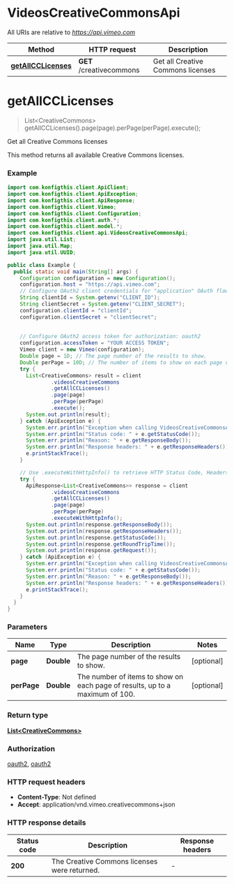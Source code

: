 # VideosCreativeCommonsApi

All URIs are relative to *https://api.vimeo.com*

| Method | HTTP request | Description |
|------------- | ------------- | -------------|
| [**getAllCCLicenses**](VideosCreativeCommonsApi.md#getAllCCLicenses) | **GET** /creativecommons | Get all Creative Commons licenses |


<a name="getAllCCLicenses"></a>
# **getAllCCLicenses**
> List&lt;CreativeCommons&gt; getAllCCLicenses().page(page).perPage(perPage).execute();

Get all Creative Commons licenses

This method returns all available Creative Commons licenses.

### Example
```java
import com.konfigthis.client.ApiClient;
import com.konfigthis.client.ApiException;
import com.konfigthis.client.ApiResponse;
import com.konfigthis.client.Vimeo;
import com.konfigthis.client.Configuration;
import com.konfigthis.client.auth.*;
import com.konfigthis.client.model.*;
import com.konfigthis.client.api.VideosCreativeCommonsApi;
import java.util.List;
import java.util.Map;
import java.util.UUID;

public class Example {
  public static void main(String[] args) {
    Configuration configuration = new Configuration();
    configuration.host = "https://api.vimeo.com";
    // Configure OAuth2 client credentials for "application" OAuth flow
    String clientId = System.getenv("CLIENT_ID");
    String clientSecret = System.getenv("CLIENT_SECRET");
    configuration.clientId = "clientId";
    configuration.clientSecret = "clientSecret";
    
    
    // Configure OAuth2 access token for authorization: oauth2
    configuration.accessToken = "YOUR ACCESS TOKEN";
    Vimeo client = new Vimeo(configuration);
    Double page = 1D; // The page number of the results to show.
    Double perPage = 10D; // The number of items to show on each page of results, up to a maximum of 100.
    try {
      List<CreativeCommons> result = client
              .videosCreativeCommons
              .getAllCCLicenses()
              .page(page)
              .perPage(perPage)
              .execute();
      System.out.println(result);
    } catch (ApiException e) {
      System.err.println("Exception when calling VideosCreativeCommonsApi#getAllCCLicenses");
      System.err.println("Status code: " + e.getStatusCode());
      System.err.println("Reason: " + e.getResponseBody());
      System.err.println("Response headers: " + e.getResponseHeaders());
      e.printStackTrace();
    }

    // Use .executeWithHttpInfo() to retrieve HTTP Status Code, Headers and Request
    try {
      ApiResponse<List<CreativeCommons>> response = client
              .videosCreativeCommons
              .getAllCCLicenses()
              .page(page)
              .perPage(perPage)
              .executeWithHttpInfo();
      System.out.println(response.getResponseBody());
      System.out.println(response.getResponseHeaders());
      System.out.println(response.getStatusCode());
      System.out.println(response.getRoundTripTime());
      System.out.println(response.getRequest());
    } catch (ApiException e) {
      System.err.println("Exception when calling VideosCreativeCommonsApi#getAllCCLicenses");
      System.err.println("Status code: " + e.getStatusCode());
      System.err.println("Reason: " + e.getResponseBody());
      System.err.println("Response headers: " + e.getResponseHeaders());
      e.printStackTrace();
    }
  }
}

```

### Parameters

| Name | Type | Description  | Notes |
|------------- | ------------- | ------------- | -------------|
| **page** | **Double**| The page number of the results to show. | [optional] |
| **perPage** | **Double**| The number of items to show on each page of results, up to a maximum of 100. | [optional] |

### Return type

[**List&lt;CreativeCommons&gt;**](CreativeCommons.md)

### Authorization

[oauth2](../README.md#oauth2), [oauth2](../README.md#oauth2)

### HTTP request headers

 - **Content-Type**: Not defined
 - **Accept**: application/vnd.vimeo.creativecommons+json

### HTTP response details
| Status code | Description | Response headers |
|-------------|-------------|------------------|
| **200** | The Creative Commons licenses were returned. |  -  |

